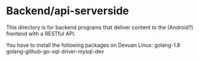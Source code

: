# Backend/api-serverside

This directory is for backend programs that deliver content to the
(Android?) frontend with a RESTful API.

You have to install the following packages on Devuan Linux:
golang-1.8
golang-github-go-sql-driver-mysql-dev
